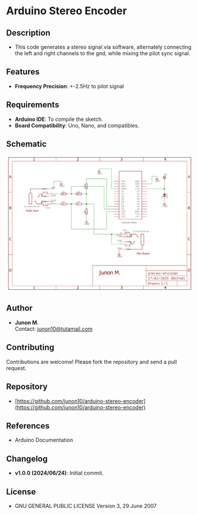 # Arduino Stereo Encoder

## Description

- This code generates a stereo signal via software, alternately connecting the left and right channels to the gnd, while mixing the pilot sync signal.

## Features

- **Frequency Precision**: +-2.5Hz to pilot signal

## Requirements

- **Arduino IDE**: To compile the sketch.
- **Board Compatibility**: Uno, Nano, and compatibles.

## Schematic

<img src="schematic/schematic.png" />

## Author

- **Junon M.**  
  Contact: [junon10@tutamail.com](mailto:junon10@tutamail.com)

## Contributing

Contributions are welcome! Please fork the repository and send a pull request.

## Repository

- [https://github.com/junon10/arduino-stereo-encoder](https://github.com/junon10/arduino-stereo-encoder)

## References

- Arduino Documentation

## Changelog

- **v1.0.0 (2024/06/24)**: Initial commit.

## License

- GNU GENERAL PUBLIC LICENSE Version 3, 29 June 2007



